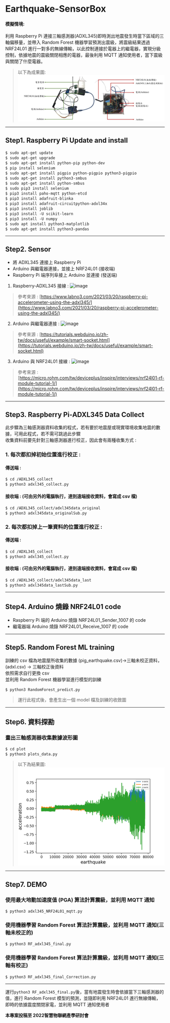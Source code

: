 # Earthquake-SensorBox
#### 模擬情境:
利用 Raspberry Pi 連接三軸感測器(ADXL345)即時測出地震發生時當下區域的三軸偏移量，並帶入 Random Forest 機器學習預測出震級，將震級結果透過 NRF24L01 進行一對多的無線傳輸，以此控制連接於電器上的繼電器，實現分級控制，依據地震的震級關閉相應的電器，最後利用 MQTT 通知使用者，當下震級與關閉了什麼電器。
> 以下為成果圖:
![image](https://github.com/ChuJacky0327/Earthquake-SensorBox/blob/main/image/SensorBox.png)


***
## Step1. Raspberry Pi Update and install
```shell
$ sudo apt-get update 
$ sudo apt-get upgrade
$ sudo apt-get install python-pip python-dev
$ pip install selenium
$ sudo apt-get install pigpio python-pigpio python3-pigpio
$ sudo apt-get install python3-smbus
$ sudo apt-get install python-smbus
$ sudo pip3 install selenium
$ pip3 install paho-mqtt python-etcd
$ pip3 install adafruit-blinka
$ pip3 install adafruit-circuitpython-adxl34x
$ pip3 install joblib
$ pip3 install -U scikit-learn
$ pip3 install -U numpy
$ sudo apt install python3-matplotlib
$ sudo apt-get install python3-pandas
```
***
## Step2. Sensor 
* 將 ADXL345 連接上 Raspberry Pi
* Arduino 與繼電器連接，並接上 NRF24L01 (接收端)
* Raspberry Pi 端序列阜接上 Arduino 並連接 (發送端)  
1. Raspberry-ADXL345 接線 :
![image](https://github.com/ChuJacky0327/Earthake-SensorBox/blob/main/image/ADXL345.png)
> 參考來源 : [https://www.labno3.com/2021/03/20/raspberry-pi-accelerometer-using-the-adxl345/](https://www.labno3.com/2021/03/20/raspberry-pi-accelerometer-using-the-adxl345/)  
2. Arduino 與繼電器連接 :
![image](https://github.com/ChuJacky0327/Earthake-SensorBox/blob/main/image/%E7%B9%BC%E9%9B%BB%E5%99%A8%E6%8E%A5%E7%B7%9A.jpg)
> 參考來源 : [https://tutorials.webduino.io/zh-tw/docs/useful/example/smart-socket.html](https://tutorials.webduino.io/zh-tw/docs/useful/example/smart-socket.html)  
3. Arduino 與 NRF24L01 接線 :
![image](https://github.com/ChuJacky0327/Earthake-SensorBox/blob/main/image/NRF24L01%E6%8E%A5%E7%B7%9A.jpg)
> 參考來源 : [https://micro.rohm.com/tw/deviceplus/inspire/interviews/nrf24l01-rf-module-tutorial-1/](https://micro.rohm.com/tw/deviceplus/inspire/interviews/nrf24l01-rf-module-tutorial-1/)
***
## Step3. Raspberry Pi-ADXL345 Data Collect
此步驟為三軸感測器資料收集的程式，若有要於地震屋或現實環境收集地震的數據，可用此程式，若不需可跳過此步驟  
收集資料前要先針對三軸感測器進行校正，因此會有兩種收集方式 : 
### 1. 每次都扣掉初始位置進行校正 :
#### 傳送端 :
```shell
$ cd /ADXL345_collect
$ python3 adxl345_collect.py
```
#### 接收端 : (可由另外的電腦執行，達到遠端接收資料，會寫成 csv 檔)
```shell
$ cd /ADXL345_collect/adxl345data_original
$ python3 adxl345data_originalSub.py
```
### 2. 每次都扣掉上一筆資料的位置進行校正 :
#### 傳送端 :
```shell
$ cd /ADXL345_collect
$ python3 adxl345_collect.py
```
#### 接收端 : (可由另外的電腦執行，達到遠端接收資料，會寫成 csv 檔)
```shell
$ cd /ADXL345_collect/adxl345data_last
$ python3 adxl345data_lastSub.py
```
***
## Step4. Arduino 燒錄 NRF24L01 code
* Raspberry Pi 端的 Arduino 燒錄 NRF24L01_Sender_1007 的 code
* 繼電器端 Arduino 燒錄 NRF24L01_Receive_1007 的 code
***
## Step5. Random Forest ML training
訓練的 csv 檔為地震屋所收集的數據 (pig_earthquake.csv)->三軸未校正資料，(adxl.csv) -> 三軸校正後資料  
依照需求自行更換 csv  
並利用 Random Forest 機器學習進行模型的訓練
```shell
$ python3 RandomForest_predict.py
```
> 運行此程式後，會產生出一個 model 檔及訓練的收斂圖
***
## Step6. 資料探勘
### 畫出三軸感測器收集數據波形圖
```shell
$ cd plot
$ python3 plots_data.py  
```  
> 以下為結果圖:
![image](https://github.com/ChuJacky0327/Earthquake-SensorBox/blob/main/plots/data_plots.png)  
***
## Step7. DEMO
### 使用最大地動加速度值 (PGA) 算法計算震級，並利用 MQTT 通知
```shell
$ python3 adxl345_NRF24L01_mqtt.py
```
### 使用機器學習 Random Forest 算法計算震級，並利用 MQTT 通知(三軸未校正的)
```shell
$ python3 RF_adxl345_final.py 
```
### 使用機器學習 Random Forest 算法計算震級，並利用 MQTT 通知(三軸有校正)
```shell
$ python3 RF_adxl345_final_Correction.py 
```
***
運行```python3 RF_adxl345_final.py```後，當有地震發生時會依據當下三軸感測器的值，進行 Random Forest 模型的預測，並隨即利用 NRF24L01 進行無線傳輸，即時的依據震度關閉家電，並利用 MQTT 通知使用者

**本專案投稿至 2022智慧物聯網產學研討會**

